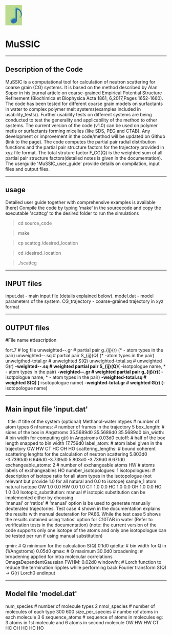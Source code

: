 ![MuSSIC's Logo](logo/MuSSIC_logo.png)

# MuSSIC
-----------------------
Description of the Code
-----------------------
MuSSIC is a computational tool  for calculation of neutron scattering for coarse grain (CG) systems.
It is based on the method described by Alan Soper in his journal article on coarse-grained Empirical Potential Structure Refinement
(Biochimica et Biophysica Acta 1861, 6,2017,Pages 1652-1660).
The code has been tested for different coarse grain models on surfactants in water to complex polymer melt systems(examples included in usability_tests/). 
Further usability tests on different systems are being conducted to test the generality and applicability of the method to other systems.
The current version of the code (v1.0) can be  used on polymer metls or surfactants forming micelles (like SDS, PEG and CTAB). 
Any development  or improvement in the code/method will be updated on Github (link to the page).
The code computes the partial pair radial distribution functions and the partial pair structure factors for the trajectory provided in xyz file format. 
The total struture factor F_CG(Q) is the weighted sum of all  partial pair structure factors(detailed notes is given in the documentation).
The userguide 'MuSSIC_user_guide' provide details on compilation, input files and output files.

-----
usage
-----
Detailed user guide together with comprehensive examples is available [here]
Compile the code by typing 'make' in the sourcecode and copy the executable 'scattcg' to the desired folder to run the simulations
> cd source_code

>make

>cp scattcg /desired_location

>cd /desired_location

>./scattcg

-----------
INPUT files
-----------
input.dat    -  main input file (details explained below).
model.dat    -  model parameters of the system.
CG_trajectory   -  coarse-grained trajectory in xyz format 

------------
OUTPUT files
------------
#File name          #description

fort.7               # log file
unweighted-*-*.gr    # partial pair g_{ij}(r) (* - atom types in the pair)
unweighted-*-*.sq    # partial pair S_{ij}(Q) (* -atom types in the pair)
unweigthed-total.gr  #  unweighted S(Q)
unweighted-total.sq  # unweighted G(r)
**-weighted-*-*.sq   # weighted partial pair S_{ij}(Q)(** -isotpologue name, * - atom types in the pair)
**-weighted-*-*.gr   # weighted partial pair g_{ij}(r)(** -isotpologue name, * - atom types in the pair)
**-weighted-total.sq # weighted S(Q) (**-isotopologue name)
**-weighted-total.gr # weighted G(r) (**-isotopologue name)

----------------------------
Main input  file 'input.dat'
----------------------------
 
title:            # title of the system (optional)
Methanol-water
ntypes            # number of atom types
6
nframes:          # number of frames in the trajectory
5
box_length:       # sides of the box in Angstroms
35.5689d0  35.5689d0  35.5689d0
bin_width:        # bin width for computing g(r) in Angstroms
0.03d0
cutoff:           # half of the box length snapped to bin width
17.759d0
label_atom:       # atom label given in the trajectory
OW
HW
CT
HC
OH
HO
scattering_lengths: # bound coherent scattering lenghts for the calculation of neutron scattering
5.803d0
-3.7390d0
6.646d0
-3.739d0
5.803d0
-3.739d0
6.671d0
exchangeable_atoms:
2                    # number of exchangeable atoms
HW                   # atoms labels of exchangeables
HO
number_isotopologues:
1
isotopologues:       # description of isotope ratio for all atom types in the isotopologue (not relevant but provide  1.0 for all  natural and 0.0 to isotope)
sample_1
atom    natural   isotope
OW       1.0      0.0
HW       0.0      1.0
CT       1.0      0.0
HC       1.0      0.0
OH       1.0      0.0
HO       1.0      0.0
Isotopic_substitution:
manual                # isotopic substitution can be implemented either by choosing                    
                              ‘manual’ or ‘ratios’
                           #  ‘manual’ option is be used to generate manually deuterated trajectories. Test case 4 shown in the documentation explains the results with manual deuteration for PA66. While the test case 5 shows the results obtained using ‘ratios’ option for C10TAB in water (Refer to verification tests in the documentation)
 (note: the current version of the code supports only one isotope of the atoms and only one isotopologue can be tested per run if using manual substitution)

qmin:                # Q minimum for the calculation S(Q)
0.1d0
qdelta:              # bin width for Q in (1/Angstroms)
0.05d0
qmax:                # Q maximum
30.0d0
broadening:             # broadening applied for intra molecular correlations
OmegaDependentGaussian
FWHM:
0.02d0
windowfn:               # Lorch function to reduce the termination ripples while performing back Fourier transform S(Q) -> G(r)
Lorch0
endinput

----------------------
Model file 'model.dat'
----------------------
num_species   # number of molecule types
2
nmol_species  # number of molecules of each type
300
600
size_per_species # numbe rof atoms in each molecule
3
6
sequence_atoms  # sequence of atoms in molecules eg: 3 atoms in 1st molecule and 6 atoms in second molecule
OW
HW
HW
CT
HC
OH
HC
HC
HO
